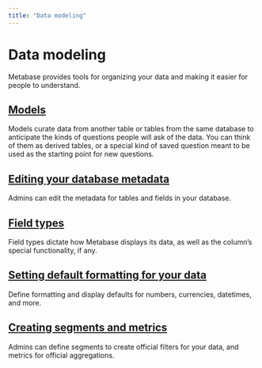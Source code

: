 ```yaml
---
title: "Data modeling"
---
```


# Data modeling

Metabase provides tools for organizing your data and making it easier for people to understand.

## [Models](./models.md)

Models curate data from another table or tables from the same database to anticipate the kinds of questions people will ask of the data. You can think of them as derived tables, or a special kind of saved question meant to be used as the starting point for new questions. 

## [Editing your database metadata](./metadata-editing.md)

Admins can edit the metadata for tables and fields in your database.

## [Field types](./field-types.md)

Field types dictate how Metabase displays its data, as well as the column’s special functionality, if any.

## [Setting default formatting for your data](./field-types.md)

Define formatting and display defaults for numbers, currencies, datetimes, and more.

## [Creating segments and metrics](./segments-and-metrics.md)

Admins can define segments to create official filters for your data, and metrics for official aggregations.

